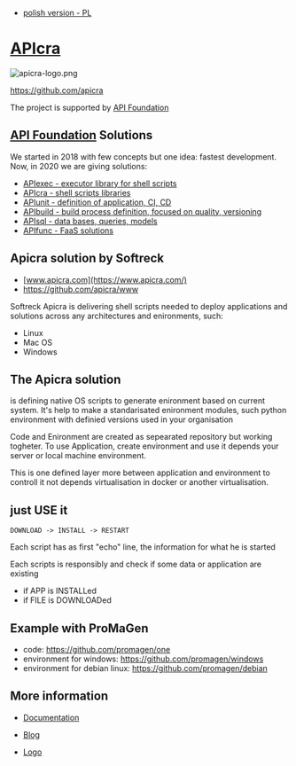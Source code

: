 + [polish version - PL](https://www.apicra.com/README_PL.html)

# [APIcra](https://www.apicra.com)

![apicra-logo.png](https://logo.apicra.com/apicra-logo.png)

https://github.com/apicra

The project is supported by [API Foundation](https://apifoundation.com)

## [API Foundation](https://apifoundation.com) Solutions
We started in 2018 with few concepts but one idea: fastest development.
Now, in 2020 we are giving solutions:

+ [APIexec - executor library for shell scripts](https://www.apiexec.com)
+ [APIcra - shell scripts libraries](https://www.apicra.com)
+ [APIunit - definition of application, CI, CD](https://www.apiunit.com)
+ [APIbuild - build process definition, focused on quality, versioning](https://www.apibuild.com)
+ [APIsql - data bases, queries, models](https://www.apisql.com)
+ [APIfunc - FaaS solutions](https://www.apifunc.com)

## Apicra solution by Softreck
+ [www.apicra.com](https://www.apicra.com/)
+ https://github.com/apicra/www

Softreck Apicra is delivering shell scripts needed to deploy applications and solutions across any architectures and enironments, such:
+ Linux
+ Mac OS
+ Windows

## The Apicra solution

is defining native OS scripts to generate enironment based on current system.
It's help to make a standarisated enironment modules, such python environment with definied versions used in your organisation

Code and Enironment are created as sepearated repository but working togheter.
To use Application, create environment and use it depends your server or local machine environment.

This is one defined layer more between application and environment to controll it not depends virtualisation in docker or another virtualisation.

## just USE it

    DOWNLOAD -> INSTALL -> RESTART

Each script has as first "echo" line, the information for what he is started

Each scripts is responsibly and check if some data or application are existing
+ if APP is INSTALLed
+ if FILE is DOWNLOADed


## Example with ProMaGen
+ code: https://github.com/promagen/one
+ environment for windows: https://github.com/promagen/windows
+ environment for debian linux: https://github.com/promagen/debian

## More information

+ [Documentation](https://docs.apicra.com)

+ [Blog](https://blog.apicra.com)

+ [Logo](https://logo.apicra.com)
